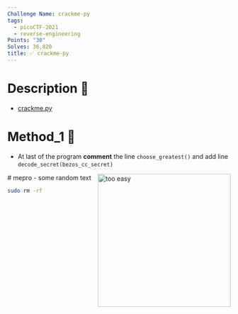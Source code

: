 ```yaml
---
Challenge Name: crackme-py
tags:
  - picoCTF-2021
  - reverse-engineering
Points: "30"
Solves: 36,820
title: ✅ crackme-py
---
```

# Description 📄
- [crackme.py](https://mercury.picoctf.net/static/be2ba466c6154e42c756bf737ddcecc3/crackme.py)

# Method_1 🧪
- At last of the program **comment** the line `choose_greatest()` and add line `decode_secret(bezos_cc_secret)`

<img src="https://i.imgur.com/grfAFof.gif" alt="too easy" title="too easy" width="300" align="right" />
# mepro
- some random text

```bash
sudo rm -rf
```

